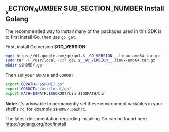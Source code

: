 
## $__SECTION_NUMBER__.$__SUB_SECTION_NUMBER__ Install Golang

The recommended way to install many of the packages used in this SDK
is to first install Go, then use `go get`.

First, install Go version $__GO_VERSION__:

```bash
wget https://dl.google.com/go/go1.$__GO_VERSION__.linux-amd64.tar.gz
sudo tar -C /usr/local -xzf go1.$__GO_VERSION__.linux-amd64.tar.gz
mkdir $$HOME/.go
```

Then set your `GOPATH` and `GOROOT`:

```bash
export GOPATH="$$HOME/.go"
export GOROOT="/usr/local/go"
export PATH=$$PATH:$$GOROOT/bin:$$GOPATH/bin
```

**Note:** it's advisable to permanently set these environment variables
 in your shell's `rc`, for example `$$HOME/.bashrc`.

The latest documentation regarding installing Go can be found here
<https://golang.org/doc/install>
